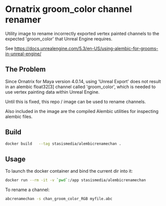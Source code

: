Ornatrix groom_color channel renamer
====================================

Utility image to rename incorrectly exported vertex painted channels to the
expected 'groom_color' that Unreal Engine requires.

See https://docs.unrealengine.com/5.3/en-US/using-alembic-for-grooms-in-unreal-engine/


The Problem
-----------

Since Ornatrix for Maya version 4.0.14, using 'Unreal Export' does not result in
an alembic float32[3] channel called 'groom_color', which is needed to use vertex
painting data within Unreal Engine.

Until this is fixed, this repo / image can be used to rename channels.

Also included in the image are the compiled Alembic utilities for inspecting
alembic files.

Build
-----

```bash
docker build   --tag stasismedia/alembicrenamechan .
```

Usage
-----

To launch the docker container and bind the current dir into it:
```bash
docker run --rm -it -v `pwd`:/app stasismedia/alembicrenamechan
```

To rename a channel:

```bash
abcrenamechan -s chan_groom_color_RGB myfile.abc
```
